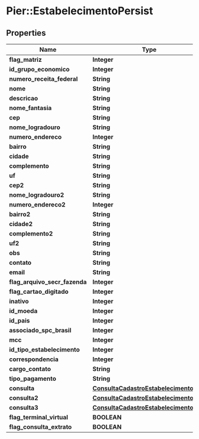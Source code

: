 # Pier::EstabelecimentoPersist

## Properties
Name | Type | Description | Notes
------------ | ------------- | ------------- | -------------
**flag_matriz** | **Integer** | {{{estabelecimento_persist_flag_matriz_value}}} | [optional] 
**id_grupo_economico** | **Integer** | {{{estabelecimento_persist_id_grupo_economico_value}}} | [optional] 
**numero_receita_federal** | **String** | {{{estabelecimento_persist_numero_receita_federal_value}}} | [optional] 
**nome** | **String** | {{{estabelecimento_persist_nome_value}}} | [optional] 
**descricao** | **String** | {{{estabelecimento_persist_descricao_value}}} | [optional] 
**nome_fantasia** | **String** | {{{estabelecimento_persist_nome_fantasia_value}}} | [optional] 
**cep** | **String** | {{{estabelecimento_persist_cep_value}}} | [optional] 
**nome_logradouro** | **String** | {{{estabelecimento_persist_nome_logradouro_value}}} | [optional] 
**numero_endereco** | **Integer** | {{{estabelecimento_persist_numero_endereco_value}}} | [optional] 
**bairro** | **String** | {{{estabelecimento_persist_bairro_value}}} | [optional] 
**cidade** | **String** | {{{estabelecimento_persist_cidade_value}}} | [optional] 
**complemento** | **String** | {{{estabelecimento_persist_complemento_value}}} | [optional] 
**uf** | **String** | {{{estabelecimento_persist_uf_value}}} | [optional] 
**cep2** | **String** | {{{estabelecimento_persist_cep2_value}}} | [optional] 
**nome_logradouro2** | **String** | {{{estabelecimento_persist_nome_logradouro2_value}}} | [optional] 
**numero_endereco2** | **Integer** | {{{estabelecimento_persist_numero_endereco2_value}}} | [optional] 
**bairro2** | **String** | {{{estabelecimento_persist_bairro2_value}}} | [optional] 
**cidade2** | **String** | {{{estabelecimento_persist_cidade2_value}}} | [optional] 
**complemento2** | **String** | {{{estabelecimento_persist_complemento2_value}}} | [optional] 
**uf2** | **String** | {{{estabelecimento_persist_uf2_value}}} | [optional] 
**obs** | **String** | {{{estabelecimento_persist_obs_value}}} | [optional] 
**contato** | **String** | {{{estabelecimento_persist_contato_value}}} | [optional] 
**email** | **String** | {{{estabelecimento_persist_email_value}}} | [optional] 
**flag_arquivo_secr_fazenda** | **Integer** | {{{estabelecimento_persist_flag_arquivo_secr_fazenda_value}}} | [optional] 
**flag_cartao_digitado** | **Integer** | {{{estabelecimento_persist_flag_cartao_digitado_value}}} | [optional] 
**inativo** | **Integer** | {{{estabelecimento_persist_inativo_value}}} | [optional] 
**id_moeda** | **Integer** | {{{estabelecimento_persist_id_moeda_value}}} | [optional] 
**id_pais** | **Integer** | {{{estabelecimento_persist_id_pais_value}}} | [optional] 
**associado_spc_brasil** | **Integer** | {{{estabelecimento_persist_associado_s_p_c_brasil_value}}} | [optional] 
**mcc** | **Integer** | {{{estabelecimento_persist_mcc_value}}} | [optional] 
**id_tipo_estabelecimento** | **Integer** | {{{estabelecimento_persist_id_tipo_estabelecimento_value}}} | [optional] 
**correspondencia** | **Integer** | {{{estabelecimento_persist_correspondencia_value}}} | [optional] 
**cargo_contato** | **String** | {{{estabelecimento_persist_cargo_contato_value}}} | [optional] 
**tipo_pagamento** | **String** | {{{estabelecimento_persist_tipo_pagamento_value}}} | [optional] 
**consulta** | [**ConsultaCadastroEstabelecimentoDTO**](ConsultaCadastroEstabelecimentoDTO.md) | {{{estabelecimento_persist_consulta_value}}} | [optional] 
**consulta2** | [**ConsultaCadastroEstabelecimentoDTO**](ConsultaCadastroEstabelecimentoDTO.md) | {{{estabelecimento_persist_consulta2_value}}} | [optional] 
**consulta3** | [**ConsultaCadastroEstabelecimentoDTO**](ConsultaCadastroEstabelecimentoDTO.md) | {{{estabelecimento_persist_consulta3_value}}} | [optional] 
**flag_terminal_virtual** | **BOOLEAN** | {{{estabelecimento_persist_flag_terminal_virtual_value}}} | 
**flag_consulta_extrato** | **BOOLEAN** | {{{estabelecimento_persist_flag_consulta_extrato_value}}} | 



